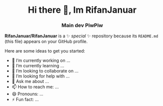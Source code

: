 <h1 align = "center"> Hi there 👋, Im RifanJanuar </h1>
<h3 align = "center"> Main dev PiwPiw </h3>


**RifanJanuar/RifanJanuar** is a ✨ _special_ ✨ repository because its `README.md` (this file) appears on your GitHub profile.

Here are some ideas to get you started:

- 🔭 I’m currently working on ...
- 🌱 I’m currently learning ...
- 👯 I’m looking to collaborate on ...
- 🤔 I’m looking for help with ...
- 💬 Ask me about ...
- 📫 How to reach me: ...
- 😄 Pronouns: ...
- ⚡ Fun fact: ...

